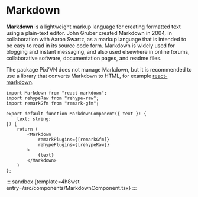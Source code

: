 # Markdown

**Markdown** is a lightweight markup language for creating formatted text using a plain-text editor. John Gruber created Markdown in 2004, in collaboration with Aaron Swartz, as a markup language that is intended to be easy to read in its source code form. Markdown is widely used for blogging and instant messaging, and also used elsewhere in online forums, collaborative software, documentation pages, and readme files.

The package Pixi’VN does not manage Markdown, but it is recommended to use a library that converts Markdown to HTML, for example [react-markdown](https://www.npmjs.com/package/react-markdown).

```tsx
import Markdown from "react-markdown";
import rehypeRaw from "rehype-raw";
import remarkGfm from "remark-gfm";

export default function MarkdownComponent({ text }: {
    text: string;
}) {
    return (
        <Markdown
            remarkPlugins={[remarkGfm]}
            rehypePlugins={[rehypeRaw]}
        >
            {text}
        </Markdown>
    )
};
```

::: sandbox {template=4h8wst entry=/src/components/MarkdownComponent.tsx}
:::
